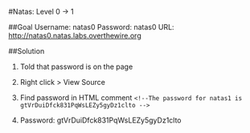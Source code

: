 #Natas: Level 0 -> 1

##Goal
Username: natas0
Password: natas0
URL:      http://natas0.natas.labs.overthewire.org

##Solution
1. Told that password is on the page

2. Right click > View Source

3. Find password in HTML comment `<!--The password for natas1 is gtVrDuiDfck831PqWsLEZy5gyDz1clto -->`

4. Password: gtVrDuiDfck831PqWsLEZy5gyDz1clto
